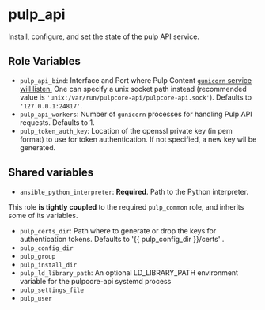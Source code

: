 pulp_api
========

Install, configure, and set the state of the pulp API service.

Role Variables
--------------

* `pulp_api_bind`: Interface and Port where Pulp Content [`gunicorn` service will
  listen.](https://docs.gunicorn.org/en/stable/settings.html#bind)
  One can specify a unix socket path instead (recommended value is `'unix:/var/run/pulpcore-api/pulpcore-api.sock'`).
  Defaults to `'127.0.0.1:24817'`.
* `pulp_api_workers`: Number of `gunicorn` processes for handling Pulp API requests. Defaults to 1.
* `pulp_token_auth_key`: Location of the openssl private key (in pem format) to use for token
  authentication. If not specified, a new key wil be generated.

Shared variables
----------------

* `ansible_python_interpreter`: **Required**. Path to the Python interpreter.

This role **is tightly coupled** to the required `pulp_common` role, and inherits
some of its variables.

* `pulp_certs_dir`: Path where to generate or drop the keys for authentication tokens. Defaults to
  '{{ pulp_config_dir }}/certs' .
* `pulp_config_dir`
* `pulp_group`
* `pulp_install_dir`
* `pulp_ld_library_path`: An optional LD_LIBRARY_PATH environment variable for the pulpcore-api systemd process
* `pulp_settings_file`
* `pulp_user`
